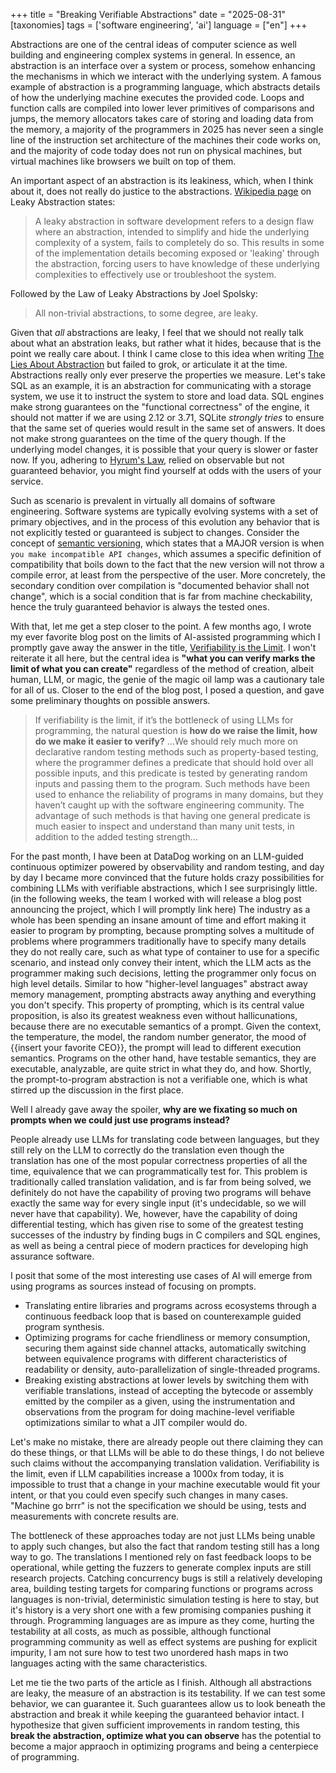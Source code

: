 +++
title = "Breaking Verifiable Abstractions"
date = "2025-08-31"
[taxonomies]
tags = ['software engineering', 'ai']
language = ["en"]
+++

Abstractions are one of the central ideas of computer science as well building and engineering complex systems in general. In essence, an abstraction is an interface over a system or process, somehow enhancing the mechanisms in which we interact with the underlying system. A famous example of abstraction is a programming language, which abstracts details of how the underlying machine executes the provided code. Loops and function calls are compiled into lower lever primitives of comparisons and jumps, the memory allocators takes care of storing and loading data from the memory, a majority of the programmers in 2025 has never seen a single line of the instruction set architecture of the machines their code works on, and the majority of code today does not run on physical machines, but virtual machines like browsers we built on top of them.

An important aspect of an abstraction is its leakiness, which, when I think about it, does not really do justice to the abstractions. [Wikipedia page](https://en.wikipedia.org/wiki/Leaky_abstraction) on Leaky Abstraction states:

> A leaky abstraction in software development refers to a design flaw where an abstraction, intended to simplify and hide the underlying complexity of a system, fails to completely do so. This results in some of the implementation details becoming exposed or 'leaking' through the abstraction, forcing users to have knowledge of these underlying complexities to effectively use or troubleshoot the system.

Followed by the Law of Leaky Abstractions by Joel Spolsky:

> All non-trivial abstractions, to some degree, are leaky.

Given that *all* abstractions are leaky, I feel that we should not really talk about what an abstration leaks, but rather what it hides, because that is the point we really care about. I think I came close to this idea when writing [The Lies About Abstraction](https://alperenkeles.com/posts/the-lies-about-abstraction/) but failed to grok, or articulate it at the time. Abstractions really only ever preserve the properties we measure. Let's take SQL as an example, it is an abstraction for communicating with a storage system, we use it to instruct the system to store and load data. SQL engines make strong guarantees on the "functional correctness" of the engine, it should not matter if we are using 2.12 or 3.71, SQLite *strongly tries* to ensure that the same set of queries would result in the same set of answers. It does not make strong guarantees on the time of the query though. If the underlying model changes, it is possible that your query is slower or faster now. If you, adhering to [Hyrum's Law](https://www.hyrumslaw.com), relied on observable but not guaranteed behavior, you might find yourself at odds with the users of your service.

Such as scenario is prevalent in virtually all domains of software engineering. Software systems are typically evolving systems with a set of primary objectives, and in the process of this evolution any behavior that is not explicitly tested or guaranteed is subject to changes. Consider the concept of [semantic versioning](https://semver.org), which states that a MAJOR version is when `you make incompatible API changes`, which assumes a specific definition of compatibility that boils down to the fact that the new version will not throw a compile error, at least from the perspective of the user. More concretely, the secondary condition over compilation is "documented behavior shall not change", which is a social condition that is far from machine checkability, hence the truly guaranteed behavior is always the tested ones.

With that, let me get a step closer to the point. A few months ago, I wrote my ever favorite blog post on the limits of AI-assisted programming which I promptly gave away the answer in the title, [Verifiability is the Limit](https://alperenkeles.com/posts/verifiability-is-the-limit/). I won't reiterate it all here, but the central idea is **"what you can verify marks the limit of what you can create"** regardless of the method of creation, albeit human, LLM, or magic, the genie of the magic oil lamp was a cautionary tale for all of us. Closer to the end of the blog post, I posed a question, and gave some preliminary thoughts on possible answers.

> If verifiability is the limit, if it’s the bottleneck of using LLMs for programming, the natural question is **how do we raise the limit, how do we make it easier to verify?**
> ...We should rely much more on declarative random testing methods such as property-based testing, where the programmer defines a predicate that should hold over all possible inputs, and this predicate is tested by generating random inputs and passing them to the program. Such methods have been used to enhance the reliability of programs in many domains, but they haven’t caught up with the software engineering community. The advantage of such methods is that having one general predicate is much easier to inspect and understand than many unit tests, in addition to the added testing strength...

For the past month, I have been at DataDog working on an LLM-guided continuous optimizer powered by observability and random testing, and day by day I became more convinced that the future holds crazy possibilities for combining LLMs with verifiable abstractions, which I see surprisingly little. (in the following weeks, the team I worked with will release a blog post announcing the project, which I will promptly link here) The industry as a whole has been spending an insane amount of time and effort making it easier to program by prompting, because prompting solves a multitude of problems where programmers traditionally have to specify many details they do not really care, such as what type of container to use for a specific scenario, and instead only convey their intent, which the LLM acts as the programmer making such decisions, letting the programmer only focus on high level details. Similar to how "higher-level languages" abstract away memory management, prompting abstracts away anything and everything you don't specify. This property of prompting, which is its central value proposition, is also its greatest weakness even without hallicunations, because there are no executable semantics of a prompt. Given the context, the temperature, the model, the random number generator, the mood of {{insert your favorite CEO}}, the prompt will lead to different execution semantics. Programs on the other hand, have testable semantics, they are executable, analyzable, are quite strict in what they do, and how. Shortly, the prompt-to-program abstraction is not a verifiable one, which is what stirred up the discussion in the first place.

Well I already gave away the spoiler, **why are we fixating so much on prompts when we could just use programs instead?**

People already use LLMs for translating code between languages, but they still rely on the LLM to correctly do the translation even though the translation has one of the most popular correctness properties of all the time, equivalence that we can programmatically test for. This problem is traditionally called translation validation, and is far from being solved, we definitely do not have the capability of proving two programs will behave exactly the same way for every single input (it's undecidable, so we will never have that capability). We, however, have the capability of doing differential testing, which has given rise to some of the greatest testing successes of the industry by finding bugs in C compilers and SQL engines, as well as being a central piece of modern practices for developing high assurance software.

I posit that some of the most interesting use cases of AI will emerge from using programs as sources instead of focusing on prompts.

- Translating entire libraries and programs across ecosystems through a continuous feedback loop that is based on counterexample guided program synthesis.
- Optimizing programs for cache friendliness or memory consumption, securing them against side channel attacks, automatically switching between equivalence programs with different characteristics of readability or density, auto-parallelization of single-threaded programs.
- Breaking existing abstractions at lower levels by switching them with verifiable translations, instead of accepting the bytecode or assembly emitted by the compiler as a given, using the instrumentation and observations from the program for doing machine-level verifiable optimizations similar to what a JIT compiler would do.

Let's make no mistake, there are already people out there claiming they can do these things, or that LLMs will be able to do these things, I do not believe such claims without the accompanying translation validation. Verifiability is the limit, even if LLM capabilities increase a 1000x from today, it is impossible to trust that a change in your machine executable would fit your intent, or that you could even specify such changes in many cases. "Machine go brrr" is not the specification we should be using, tests and measurements with concrete results are.

The bottleneck of these approaches today are not just LLMs being unable to apply such changes, but also the fact that random testing still has a long way to go. The translations I mentioned rely on fast feedback loops to be operational, while getting the fuzzers to generate complex inputs are still research projects. Catching concurrency bugs is still a relatively developing area, building testing targets for comparing functions or programs across languages is non-trivial, deterministic simulation testing is here to stay, but it's history is a very short one with a few promising companies pushing it through. Programming languages are as impure as they come, hurting the testability at all costs, as much as possible, although functional programming community as well as effect systems are pushing for explicit impurity, I am not sure how to test two unordered hash maps in two languages acting with the same characteristics.

Let me tie the two parts of the article as I finish. Although all abstractions are leaky, the measure of an abstraction is its testability. If we can test some behavior, we can guarantee it. Such guarantees allow us to look beneath the abstraction and break it while keeping the guaranteed behavior intact. I hypothesize that given sufficient improvements in random testing, this **break the abstraction, optimize what you can observe** has the potential to become a major appraoch in optimizing programs and being a centerpiece of programming.
